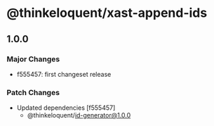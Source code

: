 # @thinkeloquent/xast-append-ids

## 1.0.0

### Major Changes

- f555457: first changeset release

### Patch Changes

- Updated dependencies [f555457]
  - @thinkeloquent/id-generator@1.0.0
